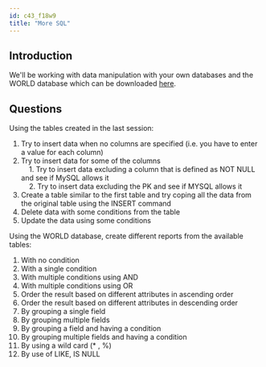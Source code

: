 ```yaml
---
id: c43_f18w9
title: "More SQL"
---
```


## Introduction
We'll be working with data manipulation with your own databases and the WORLD database
which can be downloaded [here](https://dev.mysql.com/doc/index-other.html).

## Questions
Using the tables created in the last session:
1. Try to insert data when no columns are specified (i.e. you have to enter a value for each column)
2. Try to insert data for some of the columns\
&nbsp;&nbsp;&nbsp;&nbsp;1. Try to insert data excluding a column that is defined as NOT NULL and see if MySQL allows it\
&nbsp;&nbsp;&nbsp;&nbsp;2. Try to insert data excluding the PK and see if MYSQL allows it
3. Create a table similar to the first table and try coping all the data from the original table using the INSERT command
4. Delete data with some conditions from the table
5. Update the data using some conditions

Using the WORLD database, create different reports from the available tables:
1. With no condition
2. With a single condition
3. With multiple conditions using AND
4. With multiple conditions using OR
5. Order the result based on different attributes in ascending order
6. Order the result based on different attributes in descending order
7. By grouping a single field
8. By grouping multiple fields
9. By grouping a field and having a condition
10. By grouping multiple fields and having a condition
11. By using a wild card (* , %)
12. By use of LIKE, IS NULL

